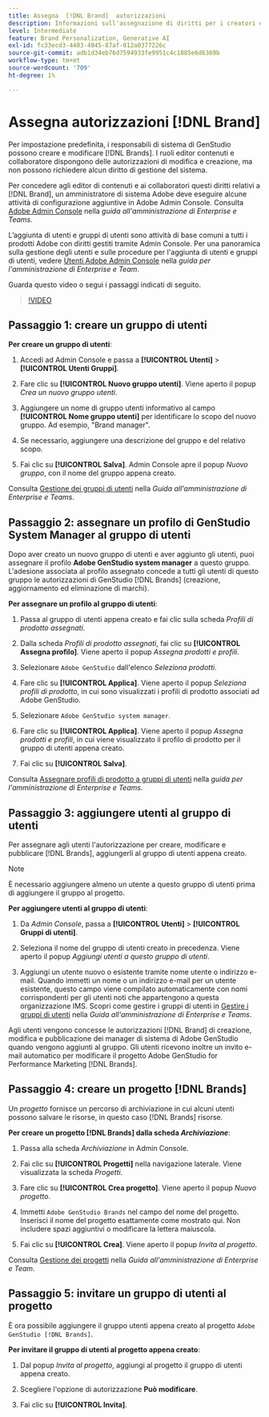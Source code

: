 ```yaml
---
title: Assegna  [!DNL Brand]  autorizzazioni
description: Informazioni sull'assegnazione di diritti per i creatori e gli editor di GenStudio for Performance Marketing [!DNL Brand] .
level: Intermediate
feature: Brand Personalization, Generative AI
exl-id: fc33ecd3-4403-4045-87af-012a0377226c
source-git-commit: adb1d34eb76d7594933fe9951c4c1885e6d6369b
workflow-type: tm+mt
source-wordcount: '709'
ht-degree: 1%

---
```


# Assegna autorizzazioni [!DNL Brand]

Per impostazione predefinita, i responsabili di sistema di GenStudio possono creare e modificare [!DNL Brands]. I ruoli editor contenuti e collaboratore dispongono delle autorizzazioni di modifica e creazione, ma non possono richiedere alcun diritto di gestione del sistema.

Per concedere agli editor di contenuti e ai collaboratori questi diritti relativi a [!DNL Brand], un amministratore di sistema Adobe deve eseguire alcune attività di configurazione aggiuntive in Adobe Admin Console. Consulta [Adobe Admin Console](https://helpx.adobe.com/it/enterprise/using/admin-console.html#Overview) nella _guida all&#39;amministrazione di Enterprise e Teams_.

L’aggiunta di utenti e gruppi di utenti sono attività di base comuni a tutti i prodotti Adobe con diritti gestiti tramite Admin Console. Per una panoramica sulla gestione degli utenti e sulle procedure per l&#39;aggiunta di utenti e gruppi di utenti, vedere [Utenti Adobe Admin Console](https://helpx.adobe.com/it/enterprise/using/users.html) nella _guida per l&#39;amministrazione di Enterprise e Team_.

Guarda questo video o segui i passaggi indicati di seguito.

>[!VIDEO](https://video.tv.adobe.com/v/3475005?learn=on&enablevpops&captions=ita)

## Passaggio 1: creare un gruppo di utenti

**Per creare un gruppo di utenti**:

1. Accedi ad Admin Console e passa a **[!UICONTROL Utenti]** > **[!UICONTROL Utenti Gruppi]**.

1. Fare clic su **[!UICONTROL Nuovo gruppo utenti]**. Viene aperto il popup _Crea un nuovo gruppo utenti_.

1. Aggiungere un nome di gruppo utenti informativo al campo **[!UICONTROL Nome gruppo utenti]** per identificare lo scopo del nuovo gruppo. Ad esempio, &quot;Brand manager&quot;.

1. Se necessario, aggiungere una descrizione del gruppo e del relativo scopo.

1. Fai clic su **[!UICONTROL Salva]**. Admin Console apre il popup _Nuovo gruppo_, con il nome del gruppo appena creato.

Consulta [Gestione dei gruppi di utenti](https://helpx.adobe.com/it/enterprise/using/user-groups.html) nella _Guida all&#39;amministrazione di Enterprise e Teams_.

## Passaggio 2: assegnare un profilo di GenStudio System Manager al gruppo di utenti

Dopo aver creato un nuovo gruppo di utenti e aver aggiunto gli utenti, puoi assegnare il profilo **Adobe GenStudio system manager** a questo gruppo. L&#39;adesione associata al profilo assegnato concede a tutti gli utenti di questo gruppo le autorizzazioni di GenStudio [!DNL Brands] (creazione, aggiornamento ed eliminazione di marchi).

**Per assegnare un profilo al gruppo di utenti**:

1. Passa al gruppo di utenti appena creato e fai clic sulla scheda _Profili di prodotto assegnati_.

1. Dalla scheda _Profili di prodotto assegnati_, fai clic su **[!UICONTROL Assegna profilo]**. Viene aperto il popup _Assegna prodotti e profili_.

1. Selezionare `Adobe GenStudio` dall&#39;elenco _Seleziona prodotti_.

1. Fare clic su **[!UICONTROL Applica]**. Viene aperto il popup _Seleziona profili di prodotto_, in cui sono visualizzati i profili di prodotto associati ad Adobe GenStudio.

1. Selezionare `Adobe GenStudio system manager`.

1. Fare clic su **[!UICONTROL Applica]**. Viene aperto il popup _Assegna prodotti e profili_, in cui viene visualizzato il profilo di prodotto per il gruppo di utenti appena creato.

1. Fai clic su **[!UICONTROL Salva]**.

Consulta [Assegnare profili di prodotto a gruppi di utenti](https://helpx.adobe.com/it/enterprise/using/user-groups.html) nella _guida per l&#39;amministrazione di Enterprise e Teams_.

## Passaggio 3: aggiungere utenti al gruppo di utenti

Per assegnare agli utenti l&#39;autorizzazione per creare, modificare e pubblicare [!DNL Brands], aggiungerli al gruppo di utenti appena creato.

>[!NOTE]
>
>È necessario aggiungere almeno un utente a questo gruppo di utenti prima di aggiungere il gruppo al progetto.

**Per aggiungere utenti al gruppo di utenti**:

1. Da _Admin Console_, passa a **[!UICONTROL Utenti]** > **[!UICONTROL Gruppi di utenti]**.

1. Seleziona il nome del gruppo di utenti creato in precedenza. Viene aperto il popup _Aggiungi utenti a questo gruppo di utenti_.

1. Aggiungi un utente nuovo o esistente tramite nome utente o indirizzo e-mail. Quando immetti un nome o un indirizzo e-mail per un utente esistente, questo campo viene compilato automaticamente con nomi corrispondenti per gli utenti noti che appartengono a questa organizzazione IMS. Scopri come gestire i gruppi di utenti in [Gestire i gruppi di utenti](https://helpx.adobe.com/it/enterprise/using/user-groups.html) nella _Guida all&#39;amministrazione di Enterprise e Teams_.

Agli utenti vengono concesse le autorizzazioni [!DNL Brand] di creazione, modifica e pubblicazione dei manager di sistema di Adobe GenStudio quando vengono aggiunti al gruppo. Gli utenti ricevono inoltre un invito e-mail automatico per modificare il progetto Adobe GenStudio for Performance Marketing [!DNL Brands].

## Passaggio 4: creare un progetto [!DNL Brands]

Un _progetto_ fornisce un percorso di archiviazione in cui alcuni utenti possono salvare le risorse, in questo caso [!DNL Brands] risorse.

**Per creare un progetto [!DNL Brands] dalla scheda _Archiviazione_**:

1. Passa alla scheda _Archiviazione_ in Admin Console.

1. Fai clic su **[!UICONTROL Progetti]** nella navigazione laterale. Viene visualizzata la scheda _Progetti_.

1. Fare clic su **[!UICONTROL Crea progetto]**. Viene aperto il popup _Nuovo progetto_.

1. Immetti `Adobe GenStudio Brands` nel campo del nome del progetto. Inserisci il nome del progetto esattamente come mostrato qui. Non includere spazi aggiuntivi o modificare la lettera maiuscola.

1. Fai clic su **[!UICONTROL Crea]**. Viene aperto il popup _Invita al progetto_.

Consulta [Gestione dei progetti](https://helpx.adobe.com/it/enterprise/using/projects-in-business-storage.html) nella _Guida all&#39;amministrazione di Enterprise e Team_.

## Passaggio 5: invitare un gruppo di utenti al progetto

È ora possibile aggiungere il gruppo utenti appena creato al progetto `Adobe GenStudio [!DNL Brands]`.

**Per invitare il gruppo di utenti al progetto appena creato**:

1. Dal popup _Invita al progetto_, aggiungi al progetto il gruppo di utenti appena creato.

1. Scegliere l&#39;opzione di autorizzazione **Può modificare**.

1. Fai clic su **[!UICONTROL Invita]**.
